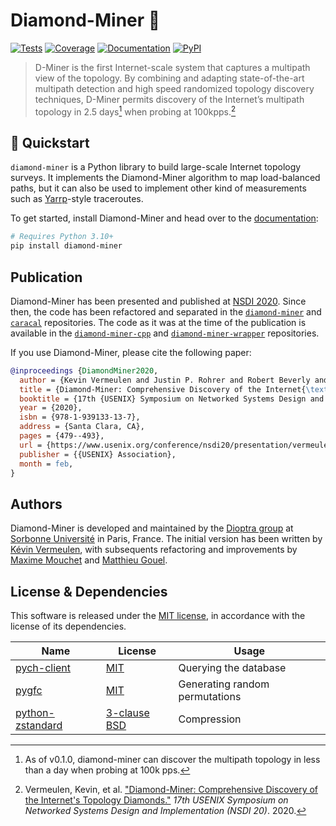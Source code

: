 # Diamond-Miner 💎

[![Tests](https://img.shields.io/github/actions/workflow/status/dioptra-io/diamond-miner/tests.yml?logo=github)](https://github.com/dioptra-io/diamond-miner/actions/workflows/tests.yml)
[![Coverage](https://img.shields.io/codecov/c/github/dioptra-io/diamond-miner?logo=codecov&logoColor=white&token=RKZSQ2CL4J)](https://app.codecov.io/gh/dioptra-io/diamond-miner)
[![Documentation](https://img.shields.io/badge/documentation-online-blue.svg?logo=read-the-docs&logoColor=white)](https://dioptra-io.github.io/diamond-miner/)
[![PyPI](https://img.shields.io/pypi/v/diamond-miner?logo=pypi&logoColor=white)](https://pypi.org/project/diamond-miner/)

> D-Miner is the first Internet-scale system that captures a multipath view of the topology.
> By combining and adapting state-of-the-art multipath detection and high speed randomized topology discovery techniques,
> D-Miner permits discovery of the Internet’s multipath topology in 2.5 days[^1] when probing at 100kpps.[^2]

## 🚀 Quickstart

`diamond-miner` is a Python library to build large-scale Internet topology surveys.
It implements the Diamond-Miner algorithm to map load-balanced paths,
but it can also be used to implement other kind of measurements such as [Yarrp]((https://github.com/cmand/yarrp))-style traceroutes.

To get started, install Diamond-Miner and head over to the [documentation](https://dioptra-io.github.io/diamond-miner/):
```bash
# Requires Python 3.10+
pip install diamond-miner
```

## Publication

Diamond-Miner has been presented and published at [NSDI 2020](https://www.usenix.org/conference/nsdi20/presentation/vermeulen).
Since then, the code has been refactored and separated in the [`diamond-miner`](https://github.com/dioptra-io/diamond-miner) and [`caracal`](https://github.com/dioptra-io/caracal) repositories.
The code as it was at the time of the publication is available in the [`diamond-miner-cpp`](https://github.com/dioptra-io/diamond-miner-cpp) and [`diamond-miner-wrapper`](https://github.com/dioptra-io/diamond-miner-wrapper) repositories.

If you use Diamond-Miner, please cite the following paper:
```bibtex
@inproceedings {DiamondMiner2020,
  author = {Kevin Vermeulen and Justin P. Rohrer and Robert Beverly and Olivier Fourmaux and Timur Friedman},
  title = {Diamond-Miner: Comprehensive Discovery of the Internet{\textquoteright}s Topology Diamonds },
  booktitle = {17th {USENIX} Symposium on Networked Systems Design and Implementation ({NSDI} 20)},
  year = {2020},
  isbn = {978-1-939133-13-7},
  address = {Santa Clara, CA},
  pages = {479--493},
  url = {https://www.usenix.org/conference/nsdi20/presentation/vermeulen},
  publisher = {{USENIX} Association},
  month = feb,
}
```

## Authors

Diamond-Miner is developed and maintained by the [Dioptra group](https://dioptra.io) at [Sorbonne Université](https://www.sorbonne-universite.fr) in Paris, France.
The initial version has been written by [Kévin Vermeulen](https://github.com/kvermeul), with subsequents refactoring and improvements by [Maxime Mouchet](https://github.com/maxmouchet) and [Matthieu Gouel](https://github.com/matthieugouel).

## License & Dependencies

This software is released under the [MIT license](/LICENSE), in accordance with the license of its dependencies.

Name                                             | License                                                      | Usage
-------------------------------------------------|--------------------------------------------------------------|------
[pych-client](https://github.com/dioptra-io/pych-client) | [MIT](https://opensource.org/licenses/MIT) | Querying the database
[pygfc](https://github.com/maxmouchet/gfc)       | [MIT](https://opensource.org/licenses/MIT)                   | Generating random permutations
[python-zstandard](https://github.com/indygreg/python-zstandard) | [3-clause BSD](https://opensource.org/licenses/BSD-3-Clause) | Compression

[^1]: As of v0.1.0, diamond-miner can discover the multipath topology in less than a day when probing at 100k pps.
[^2]: Vermeulen, Kevin, et al. ["Diamond-Miner: Comprehensive Discovery of the Internet's Topology Diamonds."](https://www.usenix.org/system/files/nsdi20-paper-vermeulen.pdf) _17th USENIX Symposium on Networked Systems Design and Implementation (NSDI 20)_. 2020.

